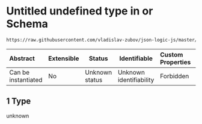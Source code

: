 # Untitled undefined type in or Schema

```txt
https://raw.githubusercontent.com/vladislav-zubov/json-logic-js/master/schemas/operators/logic/or.json#/examples/1
```




| Abstract            | Extensible | Status         | Identifiable            | Custom Properties | Additional Properties | Access Restrictions | Defined In                                                  |
| :------------------ | ---------- | -------------- | ----------------------- | :---------------- | --------------------- | ------------------- | ----------------------------------------------------------- |
| Can be instantiated | No         | Unknown status | Unknown identifiability | Forbidden         | Allowed               | none                | [or.json\*](operators/logic/or.json "open original schema") |

## 1 Type

unknown

